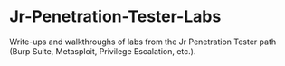 # Jr-Penetration-Tester-Labs
Write-ups and walkthroughs of labs from the Jr Penetration Tester path (Burp Suite, Metasploit, Privilege Escalation, etc.).
